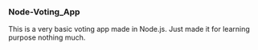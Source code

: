 ### Node-Voting_App

This is a very basic voting app made in Node.js. Just made it for learning purpose nothing much.

